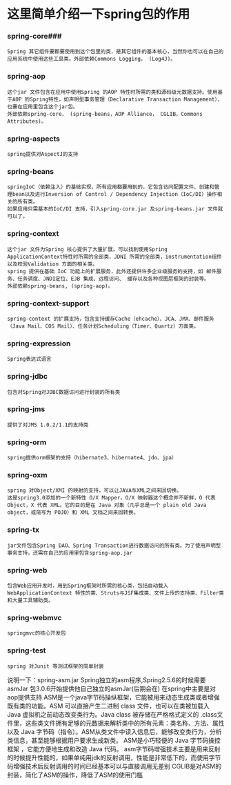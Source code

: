 # 这里简单介绍一下spring包的作用	
### spring-core###
	Spring 其它组件要都要使用到这个包里的类，是其它组件的基本核心，当然你也可以在自己的应用系统中使用这些工具类。外部依赖Commons Logging， (Log4J)。
	
### spring-aop
	这个jar 文件包含在应用中使用Spring 的AOP 特性时所需的类和源码级元数据支持。使用基于AOP 的Spring特性，如声明型事务管理（Declarative Transaction Management），也要在应用里包含这个jar包。
	外部依赖spring-core， (spring-beans，AOP Alliance， CGLIB，Commons Attributes)。
	
### spring-aspects
	spring提供对AspectJ的支持
	
### spring-beans
	springIoC（依赖注入）的基础实现，所有应用都要用到的，它包含访问配置文件、创建和管理bean以及进行Inversion of Control / Dependency Injection（IoC/DI）操作相关的所有类。
	如果应用只需基本的IoC/DI 支持，引入spring-core.jar 及spring-beans.jar 文件就可以了。
	
### spring-context
	这个jar 文件为Spring 核心提供了大量扩展。可以找到使用Spring ApplicationContext特性时所需的全部类，JDNI 所需的全部类，instrumentation组件以及校验Validation 方面的相关类。
	spring 提供在基础 IoC 功能上的扩展服务，此外还提供许多企业级服务的支持，如 邮件服务、任务调度、JNDI定位、EJB 集成、远程访问、 缓存以及各种视图层框架的封装等。
	外部依赖spring-beans, (spring-aop)。
	
### spring-context-support
	spring-context 的扩展支持，包含支持缓存Cache（ehcache）、JCA、JMX、邮件服务（Java Mail、COS Mail）、任务计划Scheduling（Timer、Quartz）方面类。
	
### spring-expression
	Spring表达式语言
	
### spring-jdbc
	包含对Spring对JDBC数据访问进行封装的所有类
	
### spring-jms
	提供了对JMS 1.0.2/1.1的支持类
	
### spring-orm
	spring提供orm框架的支持（hibernate3、hibernate4、jdo、jpa）

### spring-oxm
	spring 对Object/XMI 的映射的支持，可以让JAVA与XML之间来回切换。
	这是spring3.0添加的一个新特性 O/X Mapper，O/X 映射器这个概念并不新鲜，O 代表 Object，X 代表 XML。它的目的是在 Java 对象（几乎总是一个 plain old Java object，或简写为 POJO）和 XML 文档之间来回转换。

### spring-tx
	jar文件包含Spring DAO、Spring Transaction进行数据访问的所有类。为了使用声明型事务支持，还需在自己的应用里包含spring-aop.jar
	
### spring-web
	包含Web应用开发时，用到Spring框架时所需的核心类，包括自动载入WebApplicationContext 特性的类、Struts与JSF集成类、文件上传的支持类、Filter类和大量工具辅助类。

### spring-webmvc
	springmvc的核心开发包
	
### spring-test
	spring 对Junit 等测试框架的简单封装
	
	
说明一下：spring-asm.jar
Spring独立的asm程序,Spring2.5.6的时候需要asmJar 包3.0.6开始提供他自己独立的asmJar(后期会在)
在spring中主要是对aop提供支持
ASM是一个java字节码操纵框架，它能被用来动态生成类或者增强既有类的功能。ASM 可以直接产生二进制 class 文件，也可以在类被加载入 Java 虚拟机之前动态改变类行为。Java class 被存储在严格格式定义的 .class文件里，这些类文件拥有足够的元数据来解析类中的所有元素：类名称、方法、属性以及 Java 字节码（指令）。ASM从类文件中读入信息后，能够改变类行为，分析类信息，甚至能够根据用户要求生成新类。
ASM是小巧轻便的 Java 字节码操控框架 ，它能方便地生成和改造 Java 代码。
asm字节码增强技术主要是用来反射的时候提升性能的，如果单纯用jdk的反射调用，性能是非常低下的，而使用字节码增强技术后反射调用的时间已经基本可以与直接调用无差别
CGLIB是对ASM的封装，简化了ASM的操作，降低了ASM的使用门槛